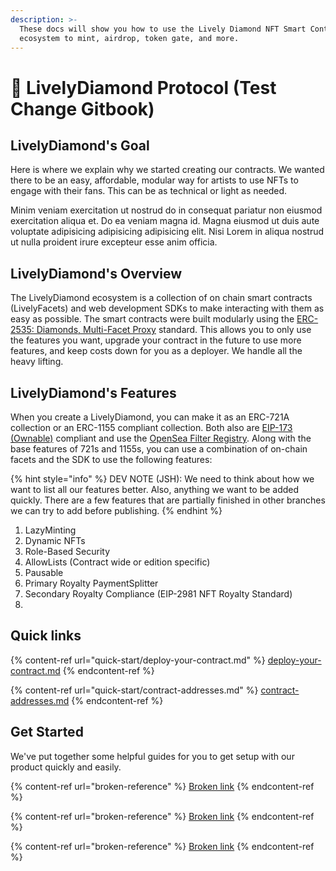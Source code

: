 ```yaml
---
description: >-
  These docs will show you how to use the Lively Diamond NFT Smart Contract
  ecosystem to mint, airdrop, token gate, and more.
---
```


# 💎 LivelyDiamond Protocol (Test Change Gitbook)

## LivelyDiamond's Goal

Here is where we explain why we started creating our contracts. We wanted there to be an easy, affordable, modular way for artists to use NFTs to engage with their fans. This can be as technical or light as needed.

Minim veniam exercitation ut nostrud do in consequat pariatur non eiusmod exercitation aliqua et. Do ea veniam magna id. Magna eiusmod ut duis aute voluptate adipisicing adipisicing adipisicing elit. Nisi Lorem in aliqua nostrud ut nulla proident irure excepteur esse anim officia.

## LivelyDiamond's Overview

The LivelyDiamond ecosystem is a collection of on chain smart contracts (LivelyFacets) and web development SDKs to make interacting with them as easy as possible. The smart contracts were built modularly using the [ERC-2535: Diamonds, Multi-Facet Proxy](https://eips.ethereum.org/EIPS/eip-2535) standard. This allows you to only use the features you want, upgrade your contract in the future to use more features, and keep costs down for you as a deployer. We handle all the heavy lifting.

## LivelyDiamond's Features

When you create a LivelyDiamond, you can make it as an ERC-721A collection or an ERC-1155 compliant collection. Both also are [EIP-173 (Ownable)](https://eips.ethereum.org/EIPS/eip-173) compliant and use the [OpenSea Filter Registry](https://github.com/ProjectOpenSea/operator-filter-registry). Along with the base features of 721s and 1155s, you can use a combination of on-chain facets and the SDK to use the following features:

{% hint style="info" %}
DEV NOTE (JSH): We need to think about how we want to list all our features better. Also, anything we want to be added quickly. There are a few features that are partially finished in other branches we can try to add before publishing.
{% endhint %}

1. LazyMinting
2. Dynamic NFTs
3. Role-Based Security
4. AllowLists (Contract wide or edition specific)
5. Pausable
6. Primary Royalty PaymentSplitter
7. Secondary Royalty Compliance (EIP-2981 NFT Royalty Standard)
8.

## Quick links

{% content-ref url="quick-start/deploy-your-contract.md" %}
[deploy-your-contract.md](quick-start/deploy-your-contract.md)
{% endcontent-ref %}

{% content-ref url="quick-start/contract-addresses.md" %}
[contract-addresses.md](quick-start/contract-addresses.md)
{% endcontent-ref %}

## Get Started

We've put together some helpful guides for you to get setup with our product quickly and easily.

{% content-ref url="broken-reference" %}
[Broken link](broken-reference)
{% endcontent-ref %}

{% content-ref url="broken-reference" %}
[Broken link](broken-reference)
{% endcontent-ref %}

{% content-ref url="broken-reference" %}
[Broken link](broken-reference)
{% endcontent-ref %}
